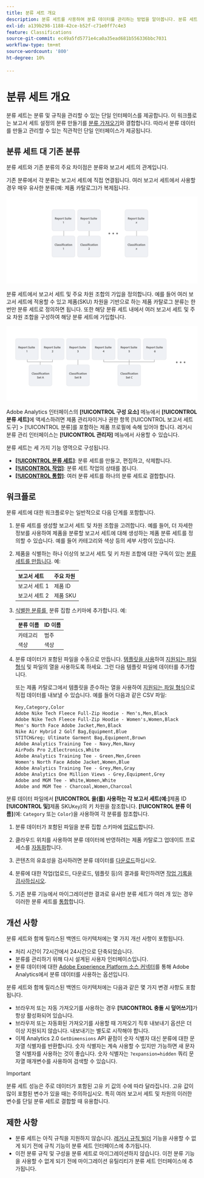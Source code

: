 ```yaml
---
title: 분류 세트 개요
description: 분류 세트를 사용하여 분류 데이터를 관리하는 방법을 알아봅니다. 분류 세트가 기존 분류와 어떻게 다른지 이해합니다.
exl-id: a139b298-1188-42ce-b52f-c71e0ff7c4e3
feature: Classifications
source-git-commit: ec49a5fd5771e4ca0a35ead681b556336bbc7031
workflow-type: tm+mt
source-wordcount: '800'
ht-degree: 10%

---
```


# 분류 세트 개요

분류 세트는 분류 및 규칙을 관리할 수 있는 단일 인터페이스를 제공합니다. 이 워크플로는 보고서 세트 설정의 분류 만들기를 [분류 가져오기](/help/components/classifications/sets/manage/set-manager.md)와 결합합니다. 따라서 분류 데이터를 만들고 관리할 수 있는 직관적인 단일 인터페이스가 제공됩니다.


## 분류 세트 대 기존 분류

분류 세트와 기존 분류의 주요 차이점은 분류와 보고서 세트의 관계입니다.

기존 분류에서 각 분류는 보고서 세트에 직접 연결됩니다. 여러 보고서 세트에서 사용할 경우 매우 유사한 분류(예: 제품 카탈로그)가 복제됩니다.

![기존 분류](manage/assets/classifications-legacy.svg)

분류 세트에서 보고서 세트 및 주요 차원 조합의 가입을 정의합니다. 예를 들어 여러 보고서 세트에 적용할 수 있고 제품(SKU) 차원을 기반으로 하는 제품 카탈로그 분류는 한 번만 분류 세트로 정의하면 됩니다. 또한 해당 분류 세트 내에서 여러 보고서 세트 및 주요 차원 조합을 구성하여 해당 분류 세트에 가입합니다.

![분류 집합](manage/assets/classifications-sets.svg)


Adobe Analytics 인터페이스의 **[!UICONTROL 구성 요소]** 메뉴에서 **[!UICONTROL 분류 세트]**&#x200B;에 액세스하려면 제품 관리자이거나 권한 항목 [!UICONTROL 보고서 세트 도구] > [!UICONTROL 분류]를 포함하는 제품 프로필에 속해 있어야 합니다. 레거시 분류 관리 인터페이스는 **[!UICONTROL 관리자]** 메뉴에서 사용할 수 있습니다.

분류 세트는 세 가지 기능 영역으로 구성됩니다.

* [**[!UICONTROL 분류 세트]**](manage/set-manager.md): 분류 세트를 만들고, 편집하고, 삭제합니다.
* [**[!UICONTROL 작업]**](job-manager.md): 분류 세트 작업의 상태를 봅니다.
* [**[!UICONTROL 통합]**](consolidations/manage.md): 여러 분류 세트를 하나의 분류 세트로 결합합니다.


## 워크플로

분류 세트에 대한 워크플로우는 일반적으로 다음 단계를 포함합니다.

1. 분류 세트를 생성할 보고서 세트 및 차원 조합을 고려합니다. 예를 들어, 더 자세한 정보를 사용하여 제품을 분류할 보고서 세트에 대해 생성하는 제품 분류 세트를 정의할 수 있습니다. 예를 들어 카테고리와 색상 등의 세부 사항이 있습니다.
1. 제품을 식별하는 하나 이상의 보고서 세트 및 키 차원 조합에 대한 구독이 있는 [분류 세트를 만듭니다](/help/components/classifications/sets/manage/create.md). 예:

   | 보고서 세트 | 주요 차원 |
   |---|---|
   | 보고서 세트 1 | 제품 ID |
   | 보고서 세트 2 | 제품 SKU |

1. [식별한 분류를 &#x200B;](/help/components/classifications/sets/manage/schema.md#add) 분류 집합 스키마에 추가합니다. 예:

   | 분류 이름 | ID 이름 |
   |---|---|
   | 카테고리 | 범주 |
   | 색상 | 색상 |

1. 분류 데이터가 포함된 파일을 수동으로 만듭니다. [템플릿을 사용](/help/components/classifications/sets/manage/schema.md#template)하여 [지원되는 파일 형식](data-files.md#classification-set-file-formats) 및 파일의 열을 사용하도록 하세요. 그런 다음 템플릿 파일에 데이터를 추가합니다.

   또는 제품 카탈로그에서 템플릿을 준수하는 열을 사용하여 [지원되는 파일 형식](data-files.md#classification-set-file-formats)으로 직접 데이터를 내보낼 수 있습니다. 예를 들어 다음과 같은 CSV 파일:

   ```
   Key,Category,Color
   Adobe Nike Tech Fleece Full-Zip Hoodie - Men's,Men,Black
   Adobe Nike Tech Fleece Full-Zip Hoodie - Women's,Women,Black
   Men's North Face Adobe Jacket,Men,Black
   Nike Air Hybrid 2 Golf Bag,Equipment,Blue
   STITCH&reg; Ultimate Garment Bag,Equipment,Brown
   Adobe Analytics Training Tee - Navy,Men,Navy
   AirPods Pro 2,Electronics,White
   Adobe Analytics Training Tee - Green,Men,Green
   Women's North Face Adobe Jacket,Women,Blue
   Adobe Analytics Training Tee - Grey,Men,Gray
   Adobe Analytics One Million Views - Grey,Equipment,Grey
   Adobe and MGM Tee - White,Women,White
   Adobe and MGM Tee - Charcoal,Women,Charcoal
   ```

분류 데이터 파일에서 **[!UICONTROL 을(를) 사용하는 각 보고서 세트(예:]**&#x200B;제품 ID **[!UICONTROL 및]**&#x200B;제품 SKU`Key`)의 키 차원을 참조합니다. **[!UICONTROL 분류 이름]**(예: `Category` 또는 `Color`)을 사용하여 각 분류를 참조합니다.

1. 분류 데이터가 포함된 파일을 분류 집합 스키마에 [업로드](/help/components/classifications/sets/manage/schema.md#upload)합니다.

1. 클라우드 위치를 사용하여 분류 데이터에 반영하려는 제품 카탈로그 업데이트 프로세스를 [자동화](/help/components/classifications/sets/manage/schema.md#automate)합니다.

1. 콘텐츠의 유효성을 검사하려면 분류 데이터를 [다운로드](/help/components/classifications/sets/manage/schema.md#download)하십시오.

1. 분류에 대한 작업(업로드, 다운로드, 템플릿 등)의 결과를 확인하려면 [작업 기록을 검사하십시오](/help/components/classifications/sets/job-manager.md).
1. 기존 분류 기능에서 마이그레이션한 결과로 유사한 분류 세트가 여러 개 있는 경우 이러한 분류 세트를 [통합](consolidations/manage.md)합니다.



## 개선 사항

분류 세트와 함께 릴리스된 백엔드 아키텍처에는 몇 가지 개선 사항이 포함됩니다.

* 처리 시간이 72시간에서 24시간으로 단축되었습니다.
* 분류를 관리하기 위해 다시 설계된 사용자 인터페이스입니다.
* 분류 데이터에 대한 [Adobe Experience Platform 소스 커넥터](https://experienceleague.adobe.com/en/docs/experience-platform/sources/connectors/adobe-applications/classifications)를 통해 Adobe Analytics에서 분류 데이터를 사용하는 옵션입니다.

분류 세트와 함께 릴리스된 백엔드 아키텍처에는 다음과 같은 몇 가지 변경 사항도 포함됩니다.

* 브라우저 또는 자동 가져오기를 사용하는 경우 **[!UICONTROL 충돌 시 덮어쓰기]**&#x200B;가 항상 활성화되어 있습니다.
* 브라우저 또는 자동화된 가져오기를 사용할 때 가져오기 직후 내보내기 옵션은 더 이상 지원되지 않습니다. 내보내기는 별도로 시작해야 합니다.
* 이제 Analytics 2.0 `GetDimensions` API 끝점이 숫자 식별자 대신 분류에 대한 문자열 식별자를 반환합니다. 숫자 식별자는 계속 사용할 수 있지만 가능하면 새 문자열 식별자를 사용하는 것이 좋습니다. 숫자 식별자는 `?expansion=hidden` 쿼리 문자열 매개변수를 사용하여 검색할 수 있습니다.

>[!IMPORTANT]
>
>분류 세트 성능은 주로 데이터가 포함된 고유 키 값의 수에 따라 달라집니다. 고유 값이 많이 포함된 변수가 있을 때는 주의하십시오. 특히 여러 보고서 세트 및 차원의 이러한 변수를 단일 분류 세트로 결합할 때 유용합니다.

## 제한 사항

* 분류 세트는 아직 규칙을 지원하지 않습니다. [레거시 규칙 빌더](/help/components/classifications/crb/classification-rule-builder.md) 기능을 사용할 수 없게 되기 전에 규칙 기능이 분류 세트 인터페이스에 추가됩니다.
* 이전 분류 규칙 및 구성을 분류 세트로 마이그레이션하지 않습니다. 이전 분류 기능을 사용할 수 없게 되기 전에 마이그레이션 유틸리티가 분류 세트 인터페이스에 추가됩니다.
